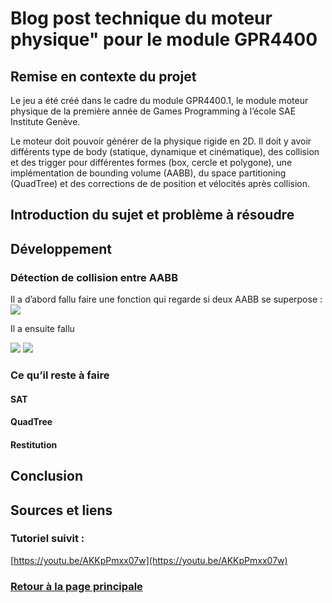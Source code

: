 # Blog post technique du moteur physique" pour le module GPR4400

## Remise en contexte du projet
Le jeu a été créé dans le cadre du module GPR4400.1, le module moteur physique de la première année de Games Programming à l’école SAE Institute Genève.

Le moteur doit pouvoir générer de la physique rigide en 2D. Il doit y avoir différents type de body (statique, dynamique et cinématique), des collision et des trigger pour différentes formes (box, cercle et polygone), une implémentation de bounding volume (AABB), du space partitioning (QuadTree) et des corrections de de position et vélocités après collision.

## Introduction du sujet et problème à résoudre



## Développement
### Détection de collision entre AABB
Il a d’abord fallu faire une fonction qui regarde si deux AABB se superpose :
![](https://worgaros.github.io/Images/AABB.PNG)

Il a ensuite fallu 

![](https://worgaros.github.io/Images/col.PNG)
![](https://worgaros.github.io/Images/pascol.PNG)

### Ce qu’il reste à faire
#### SAT

#### QuadTree

#### Restitution



## Conclusion



## Sources et liens




### Tutoriel suivit :
[https://youtu.be/AKKpPmxx07w](https://youtu.be/AKKpPmxx07w)



### [Retour à la page principale](https://worgaros.github.io/)
